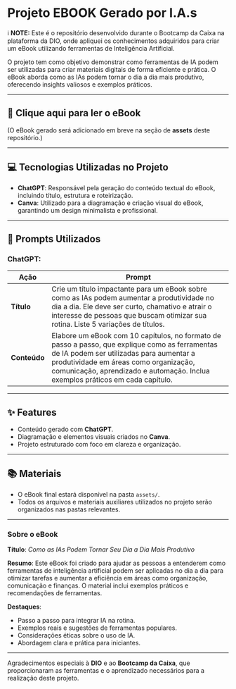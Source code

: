 # Projeto EBOOK Gerado por I.A.s

ℹ️ **NOTE:** Este é o repositório desenvolvido durante o Bootcamp da Caixa na plataforma da DIO, onde apliquei os conhecimentos adquiridos para criar um eBook utilizando ferramentas de Inteligência Artificial.

O projeto tem como objetivo demonstrar como ferramentas de IA podem ser utilizadas para criar materiais digitais de forma eficiente e prática. O eBook aborda como as IAs podem tornar o dia a dia mais produtivo, oferecendo insights valiosos e exemplos práticos.

---

## 📕 Clique aqui para ler o eBook
(O eBook gerado será adicionado em breve na seção de **assets** deste repositório.)

---

## 💻 Tecnologias Utilizadas no Projeto

- **ChatGPT**: Responsável pela geração do conteúdo textual do eBook, incluindo título, estrutura e roteirização.
- **Canva**: Utilizado para a diagramação e criação visual do eBook, garantindo um design minimalista e profissional.

---

## 🧠 Prompts Utilizados

### ChatGPT:
| **Ação**   | **Prompt**                                                                                                                                                                                                                                                              |
|------------|--------------------------------------------------------------------------------------------------------------------------------------------------------------------------------------------------------------------------------------------------------------------------|
| **Título** | Crie um título impactante para um eBook sobre como as IAs podem aumentar a produtividade no dia a dia. Ele deve ser curto, chamativo e atrair o interesse de pessoas que buscam otimizar sua rotina. Liste 5 variações de títulos.                                      |
| **Conteúdo** | Elabore um eBook com 10 capítulos, no formato de passo a passo, que explique como as ferramentas de IA podem ser utilizadas para aumentar a produtividade em áreas como organização, comunicação, aprendizado e automação. Inclua exemplos práticos em cada capítulo.  |

---

## ✨ Features

- Conteúdo gerado com **ChatGPT**.
- Diagramação e elementos visuais criados no **Canva**.
- Projeto estruturado com foco em clareza e organização.

---

## 📚 Materiais

- O eBook final estará disponível na pasta `assets/`.
- Todos os arquivos e materiais auxiliares utilizados no projeto serão organizados nas pastas relevantes.

---

### Sobre o eBook

**Título**: *Como as IAs Podem Tornar Seu Dia a Dia Mais Produtivo*

**Resumo**: Este eBook foi criado para ajudar as pessoas a entenderem como ferramentas de inteligência artificial podem ser aplicadas no dia a dia para otimizar tarefas e aumentar a eficiência em áreas como organização, comunicação e finanças. O material inclui exemplos práticos e recomendações de ferramentas.

**Destaques**:
- Passo a passo para integrar IA na rotina.
- Exemplos reais e sugestões de ferramentas populares.
- Considerações éticas sobre o uso de IA.
- Abordagem clara e prática para iniciantes.

---

Agradecimentos especiais à **DIO** e ao **Bootcamp da Caixa**, que proporcionaram as ferramentas e o aprendizado necessários para a realização deste projeto.

